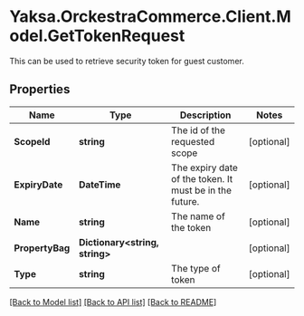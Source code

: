 # Yaksa.OrckestraCommerce.Client.Model.GetTokenRequest
This can be used to retrieve security token for guest customer.

## Properties

Name | Type | Description | Notes
------------ | ------------- | ------------- | -------------
**ScopeId** | **string** | The id of the requested scope | [optional] 
**ExpiryDate** | **DateTime** | The expiry date of the token. It must be in the future. | [optional] 
**Name** | **string** | The name of the token | [optional] 
**PropertyBag** | **Dictionary&lt;string, string&gt;** |  | [optional] 
**Type** | **string** | The type of token | [optional] 

[[Back to Model list]](../README.md#documentation-for-models) [[Back to API list]](../README.md#documentation-for-api-endpoints) [[Back to README]](../README.md)

